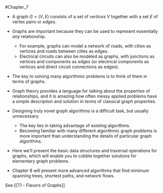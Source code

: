 #Chapter_7
- A graph $G=(V,E)$ consists of a set of *vertices* *V* together with a set *E* of vertex pairs or *edges*.

- Graphs are important because they can be used to represent essentially *any* relationship.
	- For example, graphs can model a network of roads, with cities as vertices and roads between cities as edges.
	- Electrical circuits can also be modeled as graphs, with junctions as vertices and components as edges (or electrical components as vertices and direct circuit connections as edges).

- The key to solving many algorithmic problems is to think of them in terms of graphs.
- Graph theory provides a language for talking about the properties of relationships, and it is amazing how often messy applied problems have a simple description and solution in terms of classical graph properties.

- Designing truly novel graph algorithms is a difficult task, but usually unnecessary.
	- The key lies in taking advantage of existing algorithms.
	- Becoming familiar with many different algorithmic graph *problems* is more important than understanding the details of particular graph algorithms.

- Here we'll present the basic data structures and traversal operations for graphs, which will enable you to cobble together solutions for elementary graph problems.
- Chapter 8 will present more advanced algorithms that find minimum spanning trees, shortest paths, and network flows.

See [[7.1 - Flavors of Graphs]]